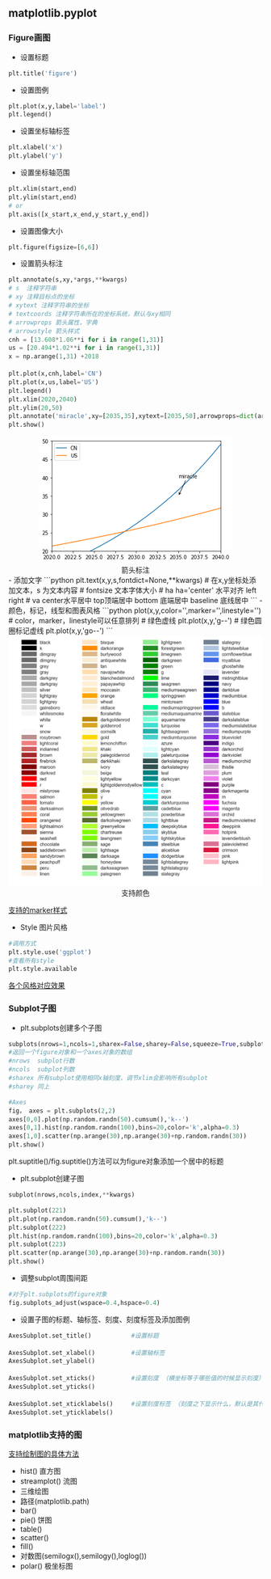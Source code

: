 ## matplotlib.pyplot
### Figure画图
- 设置标题
```python
plt.title('figure')
```
- 设置图例
```python
plt.plot(x,y,label='label')
plt.legend()
```
- 设置坐标轴标签
```python
plt.xlabel('x')
plt.ylabel('y')
```
- 设置坐标轴范围
```python
plt.xlim(start,end)
plt.ylim(start,end)
# or
plt.axis([x_start,x_end,y_start,y_end])
```
- 设置图像大小
```python
plt.figure(figsize=[6,6])
```
- 设置箭头标注
```python
plt.annotate(s,xy,*args,**kwargs)
# s  注释字符串
# xy 注释目标点的坐标
# xytext 注释字符串的坐标
# textcoords 注释字符串所在的坐标系统，默认与xy相同
# arrowprops 箭头属性，字典
# arrowstyle 箭头样式
cnh = [13.608*1.06**i for i in range(1,31)]
us = [20.494*1.02**i for i in range(1,31)]
x = np.arange(1,31) +2018

plt.plot(x,cnh,label='CN')
plt.plot(x,us,label='US')
plt.legend()
plt.xlim(2020,2040)
plt.ylim(20,50)
plt.annotate('miracle',xy=[2035,35],xytext=[2035,50],arrowprops=dict(arrowstyle='->',connectionstyle='arc3'))
plt.show()
```
<center>
<img src='annotate.png'><img>
<br>
<div>箭头标注</div>
</center>
- 添加文字
```python
plt.text(x,y,s,fontdict=None,**kwargs)
# 在x,y坐标处添加文本，s 为文本内容
# fontsize 文本字体大小
# ha ha='center' 水平对齐 left right
# va center水平居中 top顶端居中 bottom 底端居中 baseline 底线居中
```
- 颜色，标记，线型和图表风格
```python
plot(x,y,color='',marker='',linestyle='')
# color，marker，linestyle可以任意排列
# 绿色虚线
plt.plot(x,y,'g--') 
# 绿色圆圈标记虚线
plt.plot(x,y,'go--')
```
<center>
<img src='color.png'><img>
<br>
<div>支持颜色</div>
</center>

[支持的marker样式](https://matplotlib.org/3.1.1/api/markers_api.html)
- Style 图片风格
```python
#调用方式
plt.style.use('ggplot')
#查看所有style
plt.style.available
```
[各个风格对应效果]([plt.style.available](https://tonysyu.github.io/raw_content/matplotlib-style-gallery/gallery.html))
### Subplot子图
- plt.subplots创建多个子图
```python
subplots(nrows=1,ncols=1,sharex=False,sharey=False,squeeze=True,subplot_kw=None,gridspec_kw=None,**fig_kw)
#返回一个figure对象和一个axes对象的数组
#nrows  subplot行数
#ncols  subplot列数
#sharex 所有subplot使用相同x轴刻度，调节xlim会影响所有subplot
#sharey 同上
```
```python
#Axes
fig， axes = plt.subplots(2,2)
axes[0,0].plot(np.random.randn(50).cumsum(),'k--')
axes[0,1].hist(np.random.randn(100),bins=20,color='k',alpha=0.3)
axes[1,0].scatter(np.arange(30),np.arange(30)+np.random.randn(30))
plt.show()
```
plt.suptitle()/fig.suptitle()方法可以为figure对象添加一个居中的标题
- plt.subplot创建子图
```python
subplot(nrows,ncols,index,**kwargs)
```
```python
plt.subplot(221)
plt.plot(np.random.randn(50).cumsum(),'k--')
plt.subplot(222)
plt.hist(np.random.randn(100),bins=20,color='k',alpha=0.3)
plt.subplot(223)
plt.scatter(np.arange(30),np.arange(30)+np.random.randn(30))
plt.show()
```
- 调整subplot周围间距
```python
#对于plt.subplots的figure对象
fig.subplots_adjust(wspace=0.4,hspace=0.4)
```
- 设置子图的标题、轴标签、刻度、刻度标签及添加图例
```python
AxesSubplot.set_title()           #设置标题

AxesSubplot.set_xlabel()          #设置轴标签
AxesSubplot.set_ylabel()         

AxesSubplot.set_xticks()          #设置刻度 （横坐标等于哪些值的时候显示刻度）
AxesSubplot.set_yticks()

AxesSubplot.set_xticklabels()     #设置刻度标签 （刻度之下显示什么，默认是其代表的值）
AxesSubplot.set_yticklabels()
```
### matplotlib支持的图
[支持绘制图的具体方法](https://matplotlib.org/tutorials/introductory/sample_plots.html)
- hist() 直方图
- streamplot() 流图
- 三维绘图
- 路径(matplotlib.path)
- bar() 
- pie() 饼图
- table()
- scatter()
- fill()
- 对数图(semilogx(),semilogy(),loglog())
- polar() 极坐标图